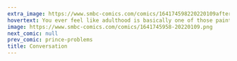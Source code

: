 ```yaml
---
extra_image: https://www.smbc-comics.com/comics/164174598220220109after.png
hovertext: You ever feel like adulthood is basically one of those paintings of a tunnel in the Coyote and Roadrunner cartoons?
image: https://www.smbc-comics.com/comics/1641745958-20220109.png
next_comic: null
prev_comic: prince-problems
title: Conversation
---
```


